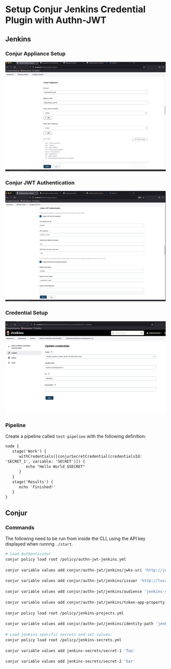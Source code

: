 # Setup Conjur Jenkins Credential Plugin with Authn-JWT

## Jenkins

### Conjur Appliance Setup

![](images/jenkins-conjur-setup.png)

### Conjur JWT Authentication

![](images/jenkins-jwt-setup.png)

### Credential Setup

![](images/jenkins-credential-setup.png)

### Pipeline

Create a pipeline called `test-pipeline` with the following definition:

```
node {
   stage('Work') {
      withCredentials([conjurSecretCredential(credentialsId: 'SECRET_1', variable: 'SECRET')]) {
         echo "Hello World $SECRET"
      }
   }
   stage('Results') {
      echo 'Finished!'
   }
}
```

## Conjur

### Commands

The following need to be run from inside the CLI, using the API key displayed when runnng `./start`.

```sh
# Load Authenticator
conjur policy load root /policy/authn-jwt-jenkins.yml

conjur variable values add conjur/authn-jwt/jenkins/jwks-uri 'http://jenkins_server:8080/jwtauth/conjur-jwk-set'

conjur variable values add conjur/authn-jwt/jenkins/issuer 'http://localhost:8083'

conjur variable values add conjur/authn-jwt/jenkins/audience 'jenkins-service'

conjur variable values add conjur/authn-jwt/jenkins/token-app-property 'jenkins_name'

conjur policy load root /policy/jenkins-projects.yml

conjur variable values add conjur/authn-jwt/jenkins/identity-path 'jenkins/projects'

# Load jenkins specific secrets and set values:
conjur policy load root /policy/jenkins-secrets.yml

conjur variable values add jenkins-secrets/secret-1 'foo'

conjur variable values add jenkins-secrets/secret-2 'bar'
```
